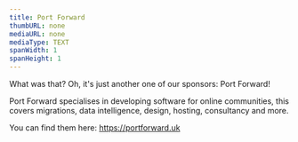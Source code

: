 ```yaml
---
title: Port Forward
thumbURL: none
mediaURL: none
mediaType: TEXT
spanWidth: 1
spanHeight: 1
---
```


What was that? Oh, it's just another one of our sponsors: Port Forward!

Port Forward specialises in developing software for online communities, this covers migrations, data intelligence, design, hosting, consultancy and more.

You can find them here: https://portforward.uk